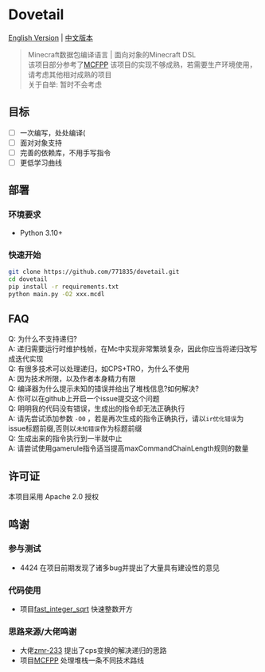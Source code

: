 # Dovetail

[English Version](README_EN.md) | [中文版本](README.md)

> Minecraft数据包编译语言 | 面向对象的Minecraft DSL  
> 该项目部分参考了[MCFPP](https://github.com/MinecraftFunctionPlusPlus/MCFPP)
> 该项目的实现不够成熟，若需要生产环境使用，请考虑其他相对成熟的项目    
> 关于自举: 暂时不会考虑
<!-- 把史放github上我真是个天才 -->

## 目标

- [ ] 一次编写，处处编译(
- [ ] 面对对象支持
- [ ] 完善的依赖库，不用手写指令
- [ ] 更低学习曲线

## 部署

### 环境要求

- Python 3.10+

### 快速开始

```bash
git clone https://github.com/771835/dovetail.git
cd dovetail
pip install -r requirements.txt
python main.py -O2 xxx.mcdl
```

## FAQ

Q: 为什么不支持递归?  
A: 递归需要运行时维护栈帧，在Mc中实现非常繁琐复杂，因此你应当将递归改写成迭代实现  
Q: 有很多技术可以处理递归，如CPS+TRO，为什么不使用  
A: 因为技术所限，以及作者本身精力有限  
Q: 编译器为什么提示未知的错误并给出了堆栈信息?如何解决?  
A: 你可以在github上开启一个issue提交这个问题  
Q: 明明我的代码没有错误，生成出的指令却无法正确执行  
A: 请先尝试添加参数 `-O0` ，若是再次生成的指令正确执行，请以`ir优化错误`为issue标题前缀,否则以`未知错误`作为标题前缀    
Q: 生成出来的指令执行到一半就中止  
A: 请尝试使用gamerule指令适当提高maxCommandChainLength规则的数量

## 许可证

本项目采用 Apache 2.0 授权

## 鸣谢

### 参与测试

- 4424 在项目前期发现了诸多bug并提出了大量具有建设性的意见

### 代码使用

- 项目[fast_integer_sqrt](https://github.com/Triton365/fast_integer_sqrt) 快速整数开方

### 思路来源/大佬鸣谢

- 大佬[zmr-233](https://github.com/zmr-233/) 提出了cps变换的解决递归的思路
- 项目[MCFPP](https://github.com/MinecraftFunctionPlusPlus/MCFPP) 处理堆栈一条不同技术路线

